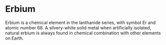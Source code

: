 # Erbium

Erbium is a chemical element in the lanthanide series, with symbol Er and atomic number 68. A silvery-white solid metal when artificially isolated, natural erbium is always found in chemical combination with other elements on Earth.

